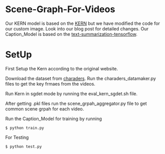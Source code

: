 # Scene-Graph-For-Videos

Our KERN model is based on the [KERN](https://github.com/yuweihao/KERNk) but we have modified the code for our custom image. Look into our blog post for detailed changes. Our Caption_Model is based on the [text-summarization-tensorflow](https://github.com/dongjun-Lee/text-summarization-tensorflow).

# SetUp
First Setup the Kern according to the original website. 

Download the dataset from [charaders](http://vuchallenge.org/charades.html). Run the charaders_datamaker.py files to get the key frmaes from the videos.

Run Kern in sgdet mode by running the eval_kern_sgdet.sh file.

After getting .pkl files run the scene_grpah_aggregator.py file to get common scene grpah for each video.

Run the Caption_Model for training by running 

 ```$ python train.py```

For Testing 

```$ python test.py```

